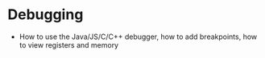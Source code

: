 # Debugging

- How to use the Java/JS/C/C++ debugger, how to add breakpoints, how to view registers and memory
